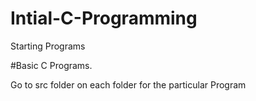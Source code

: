 # Intial-C-Programming
Starting Programs

#Basic C Programs.

Go to src folder on each folder for the particular Program
